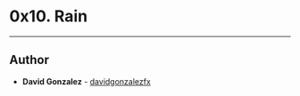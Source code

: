 # 0x10. Rain

---

## Author
* **David Gonzalez** - [davidgonzalezfx](https://github.com/davidgonzalezfx)

